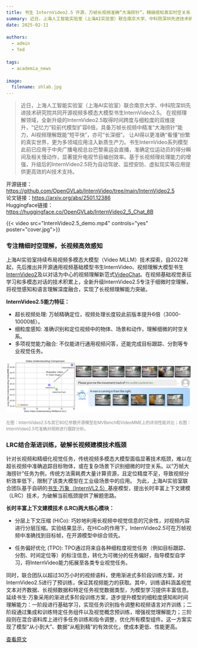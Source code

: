 ```yaml
---
title: 书生 InternVideo2.5 开源，万帧长视频准确“大海捞针”，精细感知真实时空关系
summary: 近日，上海人工智能实验室（上海AI实验室）联合南京大学、中科院深圳先进技术研究院共同开源视频多模态大模型书生InternVideo2.5。
date: 2025-02-11

authors:
  - admin
  - Ted

tags:
  - academia_news

image:
  filename: shlab.jpg
---
```


> 近日，上海人工智能实验室（上海AI实验室）联合南京大学、中科院深圳先进技术研究院共同开源视频多模态大模型书生InternVideo2.5。
> 在视频理解领域，全新升级的InternVideo2.5取得时间跨度与细粒度的双维提升，“记忆力”较前代模型扩容6倍，具备万帧长视频中精准“大海捞针”能力，AI视频理解既能“短平快”，亦可“长深细”。
> 让AI得以更准确“看懂”纷繁的真实世界，更为多领域应用注入新质生产力。书生InternVideo系列模型此前已应用于中央广播电视总台巴黎奥运会直播，准确定位运动员的得分瞬间及相关慢动作，显著提升电视节目编创效率。基于长视频理处理能力的增强，升级后的InternVideo2.5将为自动驾驶、监控安防、虚拟现实等应用提供更高效的AI技术支持。

开源链接：<a>https://github.com/OpenGVLab/InternVideo/tree/main/InternVideo2.5</a>
<br>论文链接：<a>https://arxiv.org/abs/2501.12386</a>
<br>Huggingface链接：<a>https://huggingface.co/OpenGVLab/InternVideo2_5_Chat_8B</a>

{{< video src="InternVideo2.5_demo.mp4" controls="yes" poster="cover.jpg">}}

### 专注精细时空理解，长视频高效感知

上海AI实验室持续布局视频多模态大模型（Video MLLM）技术探索，自2022年起，先后推出并开源通用视频基础模型书生InternVideo、视频理解大模型书生<a href="https://mp.weixin.qq.com/s?__biz=Mzg5NDc0MTUxMA==&mid=2247533491&idx=1&sn=cb9ac56e0e8aafa03f089d22305420bb">InternVideo2</a>及以对话为中心的视频理解新范式<a href="https://mp.weixin.qq.com/s?__biz=MzkzNzIyNDg4MQ==&mid=2247544884&idx=1&sn=34c6ea5e7a435a238f78177f95000a80&token=230509976&lang=zh_CN">VideoChat</a>。在视频基础视觉表征学习和多模态对话的技术积累上，全新升级InternVideo2.5专注于细微时空理解，将视觉感知和语言理解深度融合，实现了长视频理解能力突破。

**InternVideo2.5能力特征：**

- 超长视频处理:  万帧精确定位，视频处理长度较此前版本提升6倍（3000-10000帧）。
- 细粒度感知:  准确识别和定位视频中的物体、场景和动作，理解细微的时空关系。
- 多项视觉能力融合:  不仅能进行通用视频问答，还能完成目标跟踪、分割等专业视觉任务。

<div class="img-full-width">

![image](figure.jpg)

</div>

<span style="font-size: 0.8em; line-height: 0.2; color: rgb(136, 136, 136);">左图：InternVideo2.5与其它80亿参数开源模型在MVBench和VideoMME上的评测性能对比；右图：InternVideo2.5可准确对视频进行跟踪分析。</span>

### LRC结合渐进训练，破解长视频建模技术瓶颈
针对长视频和精细化视觉任务，传统视频多模态大模型面临显著技术瓶颈，难以在超长视频中准确追踪目标物体，或在复杂场景下识别细微的时空关系。以“万帧大海捞针”任务为例，传统方法需耗费大量计算资源，且定位精度不足，导致视频分析效率低下，限制了该类大模型在工业级场景中的应用。
为此，上海AI实验室联合团队基于自研的<a href="https://mp.weixin.qq.com/s?__biz=MzkzNzIyNDg4MQ==&mid=2247559641&idx=2&sn=f46a86df07b9ca5a0bdc13f30730e23f">书生·万象（InternVL2.5）</a>基座模型，提出长时丰富上下文建模（LRC）技术，为破解当前瓶颈提供了解题思路。

**长时丰富上下文建模技术 (LRC)两大核心模块：**

- 分层上下文压缩 (HiCo):  巧妙地利用长视频中视觉信息的冗余性，对视频内容进行分层压缩。实验结果显示，在HiCo的作用下，InternVideo2.5可在万帧视频中准确找到目标帧，在开源模型中综合领先。

- 任务偏好优化 (TPO): TPO通过将来自各种细粒度视觉任务（例如目标跟踪、分割、时间定位等）的标注信息，转化为可微分的任务偏好，指导模型自学习，将InternVideo能力拓展至各类专业视觉任务。


同时，联合团队以超过30万小时的视频语料，使用渐进式多阶段训练方案，对InternVideo2.5进行了预训练，保证其视频能力的获取。其中，训练语料涵盖视觉文本对齐数据、长视频数据和特定任务视觉数据类型，为模型学习提供丰富信息。延续书生·万象采用的渐进式多阶段训练方案，逐步提升模型的细粒度感知和时间理解能力：一阶段进行基础学习，实现任务识别指令调整和视频语言对齐训练；二阶段通过集成和训练特定任务组件以及视觉概念预训练，增强视觉理解能力；三阶段则在混合语料库上进行多任务训练和指令调整，优化所有模型组件。这一方案实现了模型“从小到大”、数据“从粗到精”的有效优化，使成本更低、性能更高。

<a href="https://mp.weixin.qq.com/s/kId4bxMbbR4kT2Q_HXCpsg" target="_blank">查看原文</a>